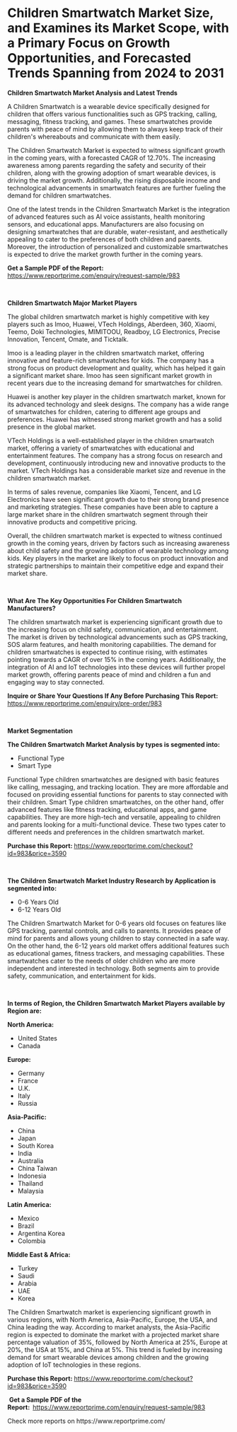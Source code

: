 <p><h1>Children Smartwatch Market Size, and Examines its Market Scope, with a Primary Focus on Growth Opportunities, and Forecasted Trends Spanning from 2024 to 2031</h1></p><p><strong>Children Smartwatch Market Analysis and Latest Trends</strong></p>
<p><p>A Children Smartwatch is a wearable device specifically designed for children that offers various functionalities such as GPS tracking, calling, messaging, fitness tracking, and games. These smartwatches provide parents with peace of mind by allowing them to always keep track of their children's whereabouts and communicate with them easily.</p><p>The Children Smartwatch Market is expected to witness significant growth in the coming years, with a forecasted CAGR of 12.70%. The increasing awareness among parents regarding the safety and security of their children, along with the growing adoption of smart wearable devices, is driving the market growth. Additionally, the rising disposable income and technological advancements in smartwatch features are further fueling the demand for children smartwatches.</p><p>One of the latest trends in the Children Smartwatch Market is the integration of advanced features such as AI voice assistants, health monitoring sensors, and educational apps. Manufacturers are also focusing on designing smartwatches that are durable, water-resistant, and aesthetically appealing to cater to the preferences of both children and parents. Moreover, the introduction of personalized and customizable smartwatches is expected to drive the market growth further in the coming years.</p></p>
<p><strong>Get a Sample PDF of the Report:&nbsp;</strong> <a href="https://www.reportprime.com/enquiry/request-sample/983">https://www.reportprime.com/enquiry/request-sample/983</a></p>
<p>&nbsp;</p>
<p><strong>Children Smartwatch Major Market Players</strong></p>
<p><p>The global children smartwatch market is highly competitive with key players such as Imoo, Huawei, VTech Holdings, Aberdeen, 360, Xiaomi, Teemo, Doki Technologies, MIMITOOU, Readboy, LG Electronics, Precise Innovation, Tencent, Omate, and Ticktalk. </p><p>Imoo is a leading player in the children smartwatch market, offering innovative and feature-rich smartwatches for kids. The company has a strong focus on product development and quality, which has helped it gain a significant market share. Imoo has seen significant market growth in recent years due to the increasing demand for smartwatches for children.</p><p>Huawei is another key player in the children smartwatch market, known for its advanced technology and sleek designs. The company has a wide range of smartwatches for children, catering to different age groups and preferences. Huawei has witnessed strong market growth and has a solid presence in the global market.</p><p>VTech Holdings is a well-established player in the children smartwatch market, offering a variety of smartwatches with educational and entertainment features. The company has a strong focus on research and development, continuously introducing new and innovative products to the market. VTech Holdings has a considerable market size and revenue in the children smartwatch market.</p><p>In terms of sales revenue, companies like Xiaomi, Tencent, and LG Electronics have seen significant growth due to their strong brand presence and marketing strategies. These companies have been able to capture a large market share in the children smartwatch segment through their innovative products and competitive pricing.</p><p>Overall, the children smartwatch market is expected to witness continued growth in the coming years, driven by factors such as increasing awareness about child safety and the growing adoption of wearable technology among kids. Key players in the market are likely to focus on product innovation and strategic partnerships to maintain their competitive edge and expand their market share.</p></p>
<p>&nbsp;</p>
<p><strong>What Are The Key Opportunities For Children Smartwatch Manufacturers?</strong></p>
<p><p>The children smartwatch market is experiencing significant growth due to the increasing focus on child safety, communication, and entertainment. The market is driven by technological advancements such as GPS tracking, SOS alarm features, and health monitoring capabilities. The demand for children smartwatches is expected to continue rising, with estimates pointing towards a CAGR of over 15% in the coming years. Additionally, the integration of AI and IoT technologies into these devices will further propel market growth, offering parents peace of mind and children a fun and engaging way to stay connected.</p></p>
<p><strong>Inquire or Share Your Questions If Any Before Purchasing This Report:</strong> <a href="https://www.reportprime.com/enquiry/pre-order/983">https://www.reportprime.com/enquiry/pre-order/983</a></p>
<p>&nbsp;</p>
<p><strong>Market Segmentation</strong></p>
<p><strong>The Children Smartwatch Market Analysis by types is segmented into:</strong></p>
<p><ul><li>Functional Type</li><li>Smart Type</li></ul></p>
<p><p>Functional Type children smartwatches are designed with basic features like calling, messaging, and tracking location. They are more affordable and focused on providing essential functions for parents to stay connected with their children. Smart Type children smartwatches, on the other hand, offer advanced features like fitness tracking, educational apps, and game capabilities. They are more high-tech and versatile, appealing to children and parents looking for a multi-functional device. These two types cater to different needs and preferences in the children smartwatch market.</p></p>
<p><strong>Purchase this Report:&nbsp;</strong><a href="https://www.reportprime.com/checkout?id=983&price=3590">https://www.reportprime.com/checkout?id=983&price=3590</a></p>
<p>&nbsp;</p>
<p><strong>The Children Smartwatch Market Industry Research by Application is segmented into:</strong></p>
<p><ul><li>0-6 Years Old</li><li>6-12 Years Old</li></ul></p>
<p><p>The Children Smartwatch Market for 0-6 years old focuses on features like GPS tracking, parental controls, and calls to parents. It provides peace of mind for parents and allows young children to stay connected in a safe way. On the other hand, the 6-12 years old market offers additional features such as educational games, fitness trackers, and messaging capabilities. These smartwatches cater to the needs of older children who are more independent and interested in technology. Both segments aim to provide safety, communication, and entertainment for kids.</p></p>
<p>&nbsp;</p>
<p><strong>In terms of Region, the Children Smartwatch Market Players available by Region are:</strong></p>
<p>
    <p> <strong> North America: </strong>
        <ul>
            <li>United States</li>
            <li>Canada</li>
        </ul>
        </p> 
    <p> <strong> Europe: </strong>
        <ul>
            <li>Germany</li>
            <li>France</li>
            <li>U.K.</li>
            <li>Italy</li>
            <li>Russia</li>
        </ul>
        </p> 
    <p> <strong> Asia-Pacific: </strong>
        <ul>
            <li>China</li>
            <li>Japan</li>
            <li>South Korea</li>
            <li>India</li>
            <li>Australia</li>
            <li>China Taiwan</li>
            <li>Indonesia</li>
            <li>Thailand</li>
            <li>Malaysia</li>
        </ul>
        </p> 
    <p> <strong> Latin America: </strong>
        <ul>
            <li>Mexico</li>
            <li>Brazil</li>
            <li>Argentina Korea</li>
            <li>Colombia</li>
        </ul>
        </p> 
    <p> <strong> Middle East & Africa: </strong>
        <ul>
            <li>Turkey</li>
            <li>Saudi</li>
            <li>Arabia</li>
            <li>UAE</li>
            <li>Korea</li>
        </ul>
    </p>
    </p>
<p><p>The Children Smartwatch market is experiencing significant growth in various regions, with North America, Asia-Pacific, Europe, the USA, and China leading the way. According to market analysts, the Asia-Pacific region is expected to dominate the market with a projected market share percentage valuation of 35%, followed by North America at 25%, Europe at 20%, the USA at 15%, and China at 5%. This trend is fueled by increasing demand for smart wearable devices among children and the growing adoption of IoT technologies in these regions.</p></p>
<p><strong>Purchase this Report: </strong><a href="https://www.reportprime.com/checkout?id=983&price=3590">https://www.reportprime.com/checkout?id=983&price=3590</a></p>
<p>&nbsp;<strong>Get a Sample PDF of the Report:&nbsp;&nbsp;</strong><a href="https://www.reportprime.com/enquiry/request-sample/983">https://www.reportprime.com/enquiry/request-sample/983</a></p>
<p><strong></strong></p>
<p>Check more reports on https://www.reportprime.com/</p>